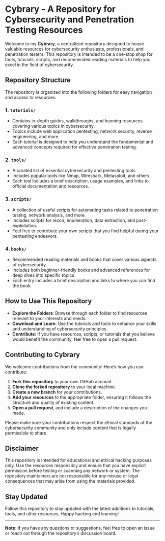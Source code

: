 
# Cybrary - A Repository for Cybersecurity and Penetration Testing Resources

Welcome to my **Cybrary**, a centralized repository designed to house valuable resources for cybersecurity enthusiasts, professionals, and penetration testers. This repository is intended to be a one-stop shop for tools, tutorials, scripts, and recommended reading materials to help you excel in the field of cybersecurity.

## Repository Structure

The repository is organized into the following folders for easy navigation and access to resources:

### 1. `tutorials/`
   - Contains in-depth guides, walkthroughs, and learning resources covering various topics in cybersecurity.
   - Topics include web application pentesting, network security, reverse engineering, and more.
   - Each tutorial is designed to help you understand the fundamental and advanced concepts required for effective penetration testing.

### 2. `tools/`
   - A curated list of essential cybersecurity and pentesting tools.
   - Includes popular tools like Nmap, Wireshark, Metasploit, and others.
   - Each tool includes a brief description, usage examples, and links to official documentation and resources.

### 3. `scripts/`
   - A collection of useful scripts for automating tasks related to penetration testing, network analysis, and more.
   - Includes scripts for recon, enumeration, data extraction, and post-exploitation.
   - Feel free to contribute your own scripts that you find helpful during your pentesting endeavors.

### 4. `books/`
   - Recommended reading materials and books that cover various aspects of cybersecurity.
   - Includes both beginner-friendly books and advanced references for deep dives into specific topics.
   - Each entry includes a brief description and links to where you can find the book.

## How to Use This Repository

- **Explore the Folders**: Browse through each folder to find resources relevant to your interests and needs.
- **Download and Learn**: Use the tutorials and tools to enhance your skills and understanding of cybersecurity principles.
- **Contribute**: If you have resources, scripts, or tutorials that you believe would benefit the community, feel free to open a pull request.

## Contributing to Cybrary

We welcome contributions from the community! Here’s how you can contribute:
1. **Fork this repository** to your own GitHub account.
2. **Clone the forked repository** to your local machine.
3. **Create a new branch** for your contributions.
4. **Add your resources** to the appropriate folder, ensuring it follows the structure and quality of existing content.
5. **Open a pull request**, and include a description of the changes you made.

Please make sure your contributions respect the ethical standards of the cybersecurity community and only include content that is legally permissible to share.

## Disclaimer

This repository is intended for educational and ethical hacking purposes only. Use the resources responsibly and ensure that you have explicit permission before testing or scanning any network or system. The repository maintainers are not responsible for any misuse or legal consequences that may arise from using the materials provided.

## Stay Updated

Follow this repository to stay updated with the latest additions to tutorials, tools, and other resources. Happy hacking and learning!

---

**Note**: If you have any questions or suggestions, feel free to open an issue or reach out through the repository’s discussion board.
